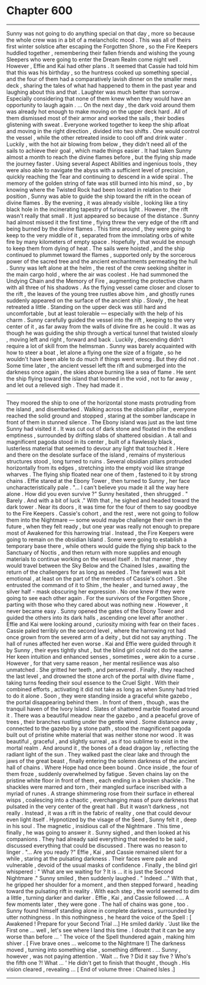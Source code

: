 
# Chapter 600


---

Sunny was not going to do anything special on that day , more so because the whole crew was in a bit of a melancholic mood . This was all of theirs first winter solstice after escaping the Forgotten Shore , so the Fire Keepers huddled together , remembering their fallen friends and wishing the young Sleepers who were going to enter the Dream Realm come night well .
However , Effie and Kai had other plans . It seemed that Cassie had told him that this was his birthday , so the huntress cooked up something special , and the four of them had a comparatively lavish dinner on the smaller mess deck , sharing the tales of what had happened to them in the past year and laughing about this and that .
Laughter was much better than sorrow .
Especially considering that none of them knew when they would have an opportunity to laugh again .
… On the next day , the dark void around them was already hot enough to make moving on the upper deck hard . All of them dismissed most of their armor and worked the sails , their bodies glistening with sweat . Everyone worked together to keep the ship afloat and moving in the right direction , divided into two shifts .
One would control the vessel , while the other retreated inside to cool off and drink water . Luckily , with the hot air blowing from below , they didn't need all of the sails to achieve their goal , which made things easier .
It had taken Sunny almost a month to reach the divine flames before , but the flying ship made the journey faster . Using several Aspect Abilities and ingenious tools , they were also able to navigate the abyss with a sufficient level of precision , quickly reaching the Tear and continuing to descend in a wide spiral .
The memory of the golden string of fate was still burned into his mind , so , by knowing where the Twisted Rock had been located in relation to their position , Sunny was able to guide the ship toward the rift in the ocean of divine flames .
By the evening , it was already visible , looking like a tiny black hole in the incinerating tapestry of furious light .
However , the rift wasn't really that small . It just appeared so because of the distance . Sunny had almost missed it the first time , flying threw the very edge of the rift and being burned by the divine flames . This time around , they were going to keep to the very middle of it , separated from the immolating orbs of white fire by many kilometers of empty space .
Hopefully , that would be enough to keep them from dying of heat .
The sails were hoisted , and the ship continued to plummet toward the flames , supported only by the sorcerous power of the sacred tree and the ancient enchantments permeating the hull . Sunny was left alone at the helm , the rest of the crew seeking shelter in the main cargo hold , where the air was coolest .
He had summoned the Undying Chain and the Memory of Fire , augmenting the protective charm with all three of his shadows . As the flying vessel came closer and closer to the rift , the leaves of the young tree rustles above him , and ghostly runes suddenly appeared on the surface of the ancient ship .
Slowly , the heat retreated a little . Standing on the upper deck was still hard and uncomfortable , but at least tolerable — especially with the help of his charm .
Sunny carefully guided the vessel into the rift , keeping to the very center of it , as far away from the walls of divine fire as he could . It was as though he was guiding the ship through a vertical tunnel that twisted slowly , moving left and right , forward and back .
Luckily , descending didn't require a lot of skill from the helmsman . Sunny was barely acquainted with how to steer a boat , let alone a flying one the size of a frigate , so he wouldn't have been able to do much if things went wrong .
But they did not .
Some time later , the ancient vessel left the rift and submerged into the darkness once again , the skies above burning like a sea of flame . He sent the ship flying toward the island that loomed in the void , not to far away , and let out a relieved sigh .
They had made it .
***
They moored the ship to one of the horizontal stone masts protruding from the island , and disembarked . Walking across the obsidian pillar , everyone reached the solid ground and stopped , staring at the somber landscape in front of them in stunned silence .
The Ebony island was just as the last time Sunny had visited it . It was cut out of dark stone and floated in the endless emptiness , surrounded by drifting slabs of shattered obsidian . A tall and magnificent pagoda stood in its center , built of a flawlessly black , lusterless material that seemed to devour any light that touched it .
Here and there on the desolate surface of the island , remains of mysterious structures stood , long turned to ruins . Several obsidian pillars protruded horizontally from its edges , stretching into the empty void like strange wharves . The flying ship floated near one of them , fastened to it by strong chains .
Effie stared at the Ebony Tower , then turned to Sunny , her face uncharacteristically pale .
"... I can't believe you made it all the way here alone . How did you even survive ?"
Sunny hesitated , then shrugged .
" Barely . And with a bit of luck ."
With that , he sighed and headed toward the dark tower .
Near its doors , it was time for the four of them to say goodbye to the Fire Keepers . Cassie's cohort , and the rest , were not going to follow them into the Nightmare — some would maybe challenge their own in the future , when they felt ready , but one year was really not enough to prepare most of Awakened for this harrowing trial .
Instead , the Fire Keepers were going to remain on the obsidian Island . Some were going to establish a temporary base there , while others would guide the flying ship back to the Sanctuary of Noctis , and then return with more supplies and enough materials to continue working on the vessel itself .
In that manner , they would travel between the Sky Below and the Chained Isles , awaiting the return of the challengers for as long as needed .
The farewell was a bit emotional , at least on the part of the members of Cassie's cohort . She entrusted the command of it to Shim , the healer , and turned away , the silver half - mask obscuring her expression .
No one knew if they were going to see each other again . For the survivors of the Forgotten Shore , parting with those who they cared about was nothing new .
However , it never became easy .
Sunny opened the gates of the Ebony Tower and guided the others into its dark halls , ascending one level after another . Effie and Kai were looking around , curiosity mixing with fear on their faces . Cassie paled terribly on the second level , where the harrowing rot had once grown from the severed arm of a deity , but did not say anything .
The hall of runes affected her even worse . Kai and Effie were guided through it by Sunny , their eyes tightly shut , but the blind girl could not do the same . Her keen intuition and enhanced senses , sometimes , were akin to a curse .
However , for that very same reason , her mental resilience was also unmatched . She gritted her teeth , and persevered .
Finally , they reached the last level , and drowned the stone arch of the portal with divine flame , taking turns feeding their soul essence to the Cruel Sight . With their combined efforts , activating it did not take as long as when Sunny had tried to do it alone .
Soon , they were standing inside a graceful white gazebo , the portal disappearing behind them .
In front of them , though , was the tranquil haven of the Ivory Island .
Slates of shattered marble floated around it . There was a beautiful meadow near the gazebo , and a peaceful grove of trees , their branches rustling under the gentle wind . Some distance away , connected to the gazebo by a stone path , stood the magnificent pagoda built out of pristine white material that was neither stone nor wood . It was beautiful , graceful , and slightly surreal , as if too sublime to exist in the mortal realm .
And around it , the bones of a dead dragon lay , reflecting the radiant light of the sun .
They walked past the clear lake and through the jaws of the great beast , finally entering the solemn darkness of the ancient hall of chains .
Where Hope had once been bound .
Once inside , the four of them froze , suddenly overwhelmed by fatigue . Seven chains lay on the pristine white floor in front of them , each ending in a broken shackle . The shackles were marred and torn , their mangled surface inscribed with a myriad of runes .
A strange shimmering rose from their surface in ethereal wisps , coalescing into a chaotic , everchanging mass of pure darkness that pulsated in the very center of the great hall .
But it wasn't darkness , not really . Instead , it was a rift in the fabric of reality , one that could devour even light itself .
Hypnotized by the visage of the Seed , Sunny felt it , deep in his soul .
The magnetic , insidious call of the Nightmare .
This time , finally , he was going to answer it .
Sunny sighed , and then looked at his companions .
They had already said everything that needed to be said , discussed everything that could be discussed .
There was no reason to linger .
"... Are you ready ?"
Effie , Kai , and Cassie remained silent for a while , staring at the pulsating darkness . Their faces were pale and vulnerable , devoid of the usual masks of confidence .
Finally , the blind girl whispered :
" What are we waiting for ? It is … it is just the Second Nightmare ."
Sunny smiled , then suddenly laughed .
" Indeed …"
With that , he gripped her shoulder for a moment , and then stepped forward , heading toward the pulsating rift in reality . With each step , the world seemed to dim a little , turning darker and darker .
Effie , Kai , and Cassie followed .
… A few moments later , they were gone .
The hall of chains was gone , too .
Sunny found himself standing alone in complete darkness , surrounded by utter nothingness .
In this nothingness , he heard the voice of the Spell :
[ Awakened ! Prepare for your Second Trial …]
He smiled darkly .
'Just like the First one … well , let's see where I land this time . I doubt that it can be any worse than before … '
The voice of the Spell thundered again , making him shiver .
[ Five brave ones … welcome to the Nightmare !]
The darkness moved , turning into something else , something different .
… Sunny , however , was not paying attention .
'Wait … five ? Did it say five ? Who's the fifth one ?! What … '
He didn't get to finish that thought , though .
His vision cleared , revealing …
[ End of volume three : Chained Isles .]

---

